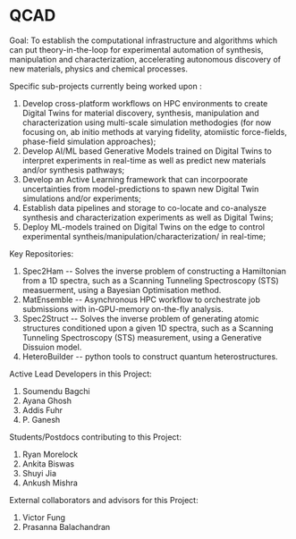 # QCAD

Goal: To establish the computational infrastructure and  algorithms which can put theory-in-the-loop for experimental automation of synthesis, manipulation and characterization, accelerating autonomous discovery of new materials, physics and chemical processes. 

Specific sub-projects currently being worked upon : 
  1. Develop cross-platform workflows on HPC environments to create Digital Twins for material discovery, synthesis, manipulation and characterization using multi-scale simulation methodogies (for now focusing on, ab initio methods at varying fidelity, atomiistic force-fields, phase-field simulation approaches);
  3. Develop AI/ML based Generative Models trained on Digital Twins to interpret experiments in real-time as well as predict new materials and/or synthesis pathways;
  4. Develop an Active Learning framework that can incorpoorate uncertainties from model-predictions to spawn new Digital Twin simulations and/or experiments; 
  5. Establish data pipelines and storage to co-locate and co-analysze synthesis and characterization experiments as well as Digital Twins;
  6. Deploy ML-models trained on Digital Twins on the edge to control experimental syntheis/manipulation/characterization/ in real-time; 

Key Repositories: 

1. Spec2Ham -- Solves the inverse problem of constructing a Hamiltonian from a 1D spectra, such as a Scanning Tunneling Spectroscopy (STS) measuerment, using a Bayesian Optimisation method.  
2. MatEnsemble -- Asynchronous HPC workflow to orchestrate job submissions with in-GPU-memory on-the-fly analysis.
3. Spec2Struct -- Solves the inverse problem of generating atomic structures conditioned upon a given 1D spectra, such as a Scanning Tunneling Spectroscopy (STS) measurement, using a Generative Dissuion model.
4. HeteroBuilder -- python tools to construct quantum heterostructures.
   
Active Lead Developers in this Project: 

1. Soumendu Bagchi
2. Ayana Ghosh
3. Addis Fuhr
5. P. Ganesh

Students/Postdocs contributing to this Project: 

 1. Ryan Morelock
 2. Ankita Biswas
 3. Shuyi Jia
 4. Ankush Mishra

External collaborators and advisors for this Project: 

1. Victor Fung
2. Prasanna Balachandran
